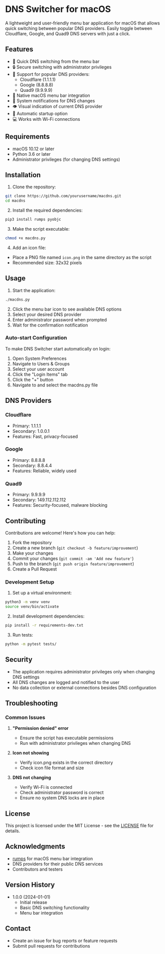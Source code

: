 # DNS Switcher for macOS

A lightweight and user-friendly menu bar application for macOS that allows quick switching between popular DNS providers. Easily toggle between Cloudflare, Google, and Quad9 DNS servers with just a click.

## Features

- 🔄 Quick DNS switching from the menu bar
- 🔒 Secure switching with administrator privileges
- 🎯 Support for popular DNS providers:
  - Cloudflare (1.1.1.1)
  - Google (8.8.8.8)
  - Quad9 (9.9.9.9)
- 📱 Native macOS menu bar integration
- 🔔 System notifications for DNS changes
- 👁 Visual indication of current DNS provider
- 🚀 Automatic startup option
- 💻 Works with Wi-Fi connections

## Requirements

- macOS 10.12 or later
- Python 3.6 or later
- Administrator privileges (for changing DNS settings)

## Installation

1. Clone the repository:
```bash
git clone https://github.com/yourusername/macdns.git
cd macdns
```

2. Install the required dependencies:
```bash
pip3 install rumps pyobjc
```

3. Make the script executable:
```bash
chmod +x macdns.py
```

4. Add an icon file:
- Place a PNG file named `icon.png` in the same directory as the script
- Recommended size: 32x32 pixels

## Usage

1. Start the application:
```bash
./macdns.py
```

2. Click the menu bar icon to see available DNS options
3. Select your desired DNS provider
4. Enter administrator password when prompted
5. Wait for the confirmation notification

### Auto-start Configuration

To make DNS Switcher start automatically on login:

1. Open System Preferences
2. Navigate to Users & Groups
3. Select your user account
4. Click the "Login Items" tab
5. Click the "+" button
6. Navigate to and select the macdns.py file

## DNS Providers

### Cloudflare
- Primary: 1.1.1.1
- Secondary: 1.0.0.1
- Features: Fast, privacy-focused

### Google
- Primary: 8.8.8.8
- Secondary: 8.8.4.4
- Features: Reliable, widely used

### Quad9
- Primary: 9.9.9.9
- Secondary: 149.112.112.112
- Features: Security-focused, malware blocking

## Contributing

Contributions are welcome! Here's how you can help:

1. Fork the repository
2. Create a new branch (`git checkout -b feature/improvement`)
3. Make your changes
4. Commit your changes (`git commit -am 'Add new feature'`)
5. Push to the branch (`git push origin feature/improvement`)
6. Create a Pull Request

### Development Setup

1. Set up a virtual environment:
```bash
python3 -m venv venv
source venv/bin/activate
```

2. Install development dependencies:
```bash
pip install -r requirements-dev.txt
```

3. Run tests:
```bash
python -m pytest tests/
```

## Security

- The application requires administrator privileges only when changing DNS settings
- All DNS changes are logged and notified to the user
- No data collection or external connections besides DNS configuration

## Troubleshooting

### Common Issues

1. **"Permission denied" error**
   - Ensure the script has executable permissions
   - Run with administrator privileges when changing DNS

2. **Icon not showing**
   - Verify icon.png exists in the correct directory
   - Check icon file format and size

3. **DNS not changing**
   - Verify Wi-Fi is connected
   - Check administrator password is correct
   - Ensure no system DNS locks are in place

## License

This project is licensed under the MIT License - see the [LICENSE](LICENSE) file for details.

## Acknowledgments

- [rumps](https://github.com/jaredks/rumps) for macOS menu bar integration
- DNS providers for their public DNS services
- Contributors and testers

## Version History

- 1.0.0 (2024-01-01)
  - Initial release
  - Basic DNS switching functionality
  - Menu bar integration

## Contact

- Create an issue for bug reports or feature requests
- Submit pull requests for contributions
